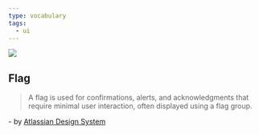 ```yaml
---
type: vocabulary
tags:
  - ui
---
```


![](https://atlassian.design/static/08a49cbdbac0fdcede197fda6b014527/flag.svg)

## Flag
> A flag is used for confirmations, alerts, and acknowledgments that require minimal user interaction, often displayed using a flag group.

\- by [Atlassian Design System](https://atlassian.design/components)